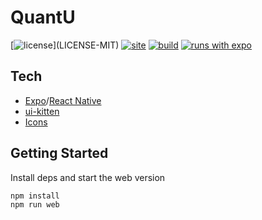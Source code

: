 # QuantU

[![license](https://img.shields.io/badge/license-MIT%2FApache--2.0-blue")](LICENSE-MIT)
[![site](https://img.shields.io/badge/www-quantu-blue.svg)](https://quantu.app/)
[![build](https://github.com/quantu-app/expo-quantu/workflows/Build/badge.svg)](https://github.com/quantu-app/expo-quantu/actions?query=workflow%3ABuild)
[![runs with expo](https://img.shields.io/badge/Runs%20with%20Expo-000.svg?style=flat-square&logo=EXPO&labelColor=f3f3f3&logoColor=000)](https://expo.io/)

## Tech

- [Expo](https://docs.expo.io/)/[React Native](https://reactnative.dev/docs/getting-started)
- [ui-kitten](https://akveo.github.io/react-native-ui-kitten/docs/)
- [Icons](https://akveo.github.io/eva-icons/#/)

## Getting Started

Install deps and start the web version

```bash
npm install
npm run web
```
